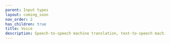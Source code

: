 ```yaml
---
parent: Input types
layout: coming_soon
nav_order: 2
has_children: true
title: Voice
description: Speech-to-speech machine translation, text-to-speech machine translation, speech-to-text machine translation
---
```

